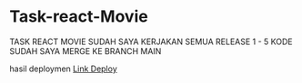 # Task-react-Movie
TASK REACT MOVIE SUDAH SAYA KERJAKAN SEMUA RELEASE 1 - 5 KODE SUDAH SAYA MERGE KE BRANCH MAIN

hasil deploymen <a href="">Link Deploy</a>
